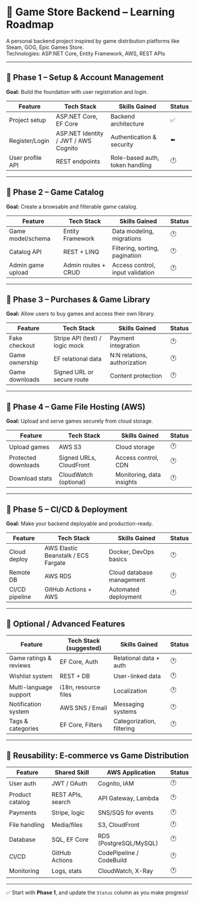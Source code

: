 # 🧩 Game Store Backend – Learning Roadmap

A personal backend project inspired by game distribution platforms like Steam, GOG, Epic Games Store.  
Technologies: ASP.NET Core, Entity Framework, AWS, REST APIs

---

## 🔹 Phase 1 – Setup & Account Management

**Goal:** Build the foundation with user registration and login.

| Feature           | Tech Stack                            | Skills Gained                         | Status |
|------------------|----------------------------------------|---------------------------------------|--------|
| Project setup     | ASP.NET Core, EF Core                  | Backend architecture                  | ✅     |
| Register/Login    | ASP.NET Identity / JWT / AWS Cognito   | Authentication & security             | ⬅️     |
| User profile API  | REST endpoints                         | Role-based auth, token handling       | 🕐     |

---

## 🔹 Phase 2 – Game Catalog

**Goal:** Create a browsable and filterable game catalog.

| Feature            | Tech Stack         | Skills Gained                      | Status |
|-------------------|--------------------|------------------------------------|--------|
| Game model/schema | Entity Framework   | Data modeling, migrations          | 🕐     |
| Catalog API       | REST + LINQ        | Filtering, sorting, pagination     | 🕐     |
| Admin game upload | Admin routes + CRUD| Access control, input validation   | 🕐     |

---

## 🔹 Phase 3 – Purchases & Game Library

**Goal:** Allow users to buy games and access their own library.

| Feature           | Tech Stack                         | Skills Gained                        | Status |
|------------------|-------------------------------------|--------------------------------------|--------|
| Fake checkout     | Stripe API (test) / logic mock      | Payment integration                  | 🕐     |
| Game ownership    | EF relational data                  | N:N relations, authorization         | 🕐     |
| Game downloads    | Signed URL or secure route          | Content protection                   | 🕐     |

---

## 🔹 Phase 4 – Game File Hosting (AWS)

**Goal:** Upload and serve games securely from cloud storage.

| Feature           | Tech Stack               | Skills Gained                         | Status |
|------------------|--------------------------|---------------------------------------|--------|
| Upload games      | AWS S3                   | Cloud storage                         | 🕐     |
| Protected downloads| Signed URLs, CloudFront | Access control, CDN                   | 🕐     |
| Download stats    | CloudWatch (optional)    | Monitoring, data insights             | 🕐     |

---

## 🔹 Phase 5 – CI/CD & Deployment

**Goal:** Make your backend deployable and production-ready.

| Feature           | Tech Stack                               | Skills Gained                      | Status |
|------------------|--------------------------------------------|------------------------------------|--------|
| Cloud deploy      | AWS Elastic Beanstalk / ECS Fargate       | Docker, DevOps basics              | 🕐     |
| Remote DB         | AWS RDS                                   | Cloud database management          | 🕐     |
| CI/CD pipeline    | GitHub Actions + AWS                      | Automated deployment               | 🕐     |

---

## 🔸 Optional / Advanced Features

| Feature                 | Tech Stack (suggested)              | Skills Gained                      | Status |
|-------------------------|-------------------------------------|------------------------------------|--------|
| Game ratings & reviews  | EF Core, Auth                       | Relational data + auth             | 🕐     |
| Wishlist system         | REST + DB                           | User-linked data                   | 🕐     |
| Multi-language support  | i18n, resource files                | Localization                       | 🕐     |
| Notification system     | AWS SNS / Email                     | Messaging systems                  | 🕐     |
| Tags & categories       | EF Core, Filters                    | Categorization, filtering          | 🕐     |

---

## 🧠 Reusability: E-commerce vs Game Distribution

| Feature         | Shared Skill             | AWS Application                 | Status |
|----------------|--------------------------|----------------------------------|--------|
| User auth       | JWT / OAuth              | Cognito, IAM                     | 🕐     |
| Product catalog | REST APIs, search        | API Gateway, Lambda              | 🕐     |
| Payments        | Stripe, logic            | SNS/SQS for events               | 🕐     |
| File handling   | Media/files              | S3, CloudFront                   | 🕐     |
| Database        | SQL, EF Core             | RDS (PostgreSQL/MySQL)          | 🕐     |
| CI/CD           | GitHub Actions           | CodePipeline / CodeBuild        | 🕐     |
| Monitoring      | Logs, stats              | CloudWatch, X-Ray               | 🕐     |

---

✅ Start with **Phase 1**, and update the `Status` column as you make progress!
